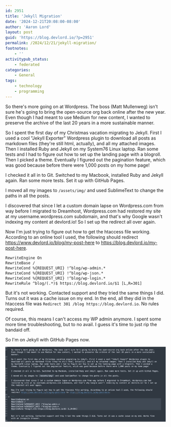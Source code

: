 ```yaml
---
id: 2951
title: 'Jekyll Migration'
date: '2024-12-21T20:08:00-08:00'
author: 'Aaron Lord'
layout: post
guid: 'https://blog.devlord.io/?p=2951'
permalink: /2024/12/21/jekyll-migration/
footnotes:
    - ''
activitypub_status:
    - federated
categories:
    - General
tags:
    - technology
    - programming
---
```


So there's more going on at Wordpress. The boss (Matt Mullenweg) isn't sure he's going to bring the open-source org back online after the new year. Even though I had meant to use Medium for new content, I wanted to preserve the archive of the last 20 years in a more sustainable manner.

So I spent the first day of my Christmas vacation migrating to Jekyll. First I used a cool "Jekyll Exporter" Wordpress plugin to download all posts as markdown files (they're still html, actually), and all my attached images. Then I installed Ruby and Jekyll on my System76 Linux laptop. Ran some tests and I had to figure out how to set up the landing page with a blogroll. Then I picked a theme. Eventually I figured out the pagination feature, which was good because before there were 1,000 posts on my home page!

I checked it all in to Git. Switched to my Macbook, installed Ruby and Jekyll again. Ran some more tests. Set it up with GitHub Pages.

I moved all my images to `/assets/img/` and used SublimeText to change the paths in all the posts.

I discovered that since I let a custom domain lapse on Wordpress.com from way before I migrated to Dreamhost, Wordpress.com had restored my site at my username.wordpress.com subdomain, and that's why Google wasn't indexing my content at devlord.io! So I set up the redirect all over again.

Now I'm just trying to figure out how to get the htaccess file working. According to an online tool I used, the following should redirect https://www.devlord.io/blog/my-post-here to https://blog.devlord.io/my-post-here.

```
RewriteEngine On
RewriteBase /
RewriteCond %{REQUEST_URI} !^blog/wp-admin.*
RewriteCond %{REQUEST_URI} !^blog/wp-json.*
RewriteCond %{REQUEST_URI} !^blog/wp-login.*
RewriteRule ^blog/(.*)$ https://blog.devlord.io/$1 [L,R=301]
```

But it's not working. Contacted support and they tried the same things I did. Turns out it was a cache issue on my end. In the end, all they did in the htaccess file was `Redirect 301 /blog https://blog.devlord.io`. No rules required.

Of course, this means I can't access my WP admin anymore. I spent some more time troubleshooting, but to no avail. I guess it's time to just rip the bandaid off.

So I'm on Jekyll with GitHub Pages now.

![Screenshot of me editing this actual post in Sublime Text](/assets/img/2024/12/screenshot.png)
